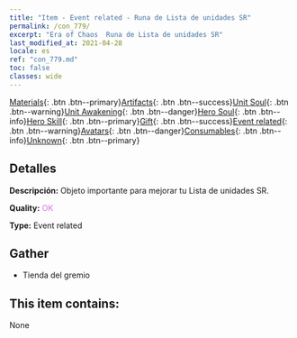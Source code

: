 ```yaml
---
title: "Item - Event related - Runa de Lista de unidades SR"
permalink: /con_779/
excerpt: "Era of Chaos  Runa de Lista de unidades SR"
last_modified_at: 2021-04-28
locale: es
ref: "con_779.md"
toc: false
classes: wide
---
```

 [Materials](/ItemsES/){: .btn .btn--primary}[Artifacts](/ItemsES/Artifacts/){: .btn .btn--success}[Unit Soul](/ItemsES/UnitSoul/){: .btn .btn--warning}[Unit Awakening](/ItemsES/UnitAwakening/){: .btn .btn--danger}[Hero Soul](/ItemsES/HeroSoul/){: .btn .btn--info}[Hero Skill](/ItemsES/HeroSkill/){: .btn .btn--primary}[Gift](/ItemsES/Gift/){: .btn .btn--success}[Event related](/ItemsES/Events/){: .btn .btn--warning}[Avatars](/ItemsES/Avatars/){: .btn .btn--danger}[Consumables](/ItemsES/Consumables/){: .btn .btn--info}[Unknown](/ItemsES/Unknown/){: .btn .btn--primary}

## Detalles
 **Descripción:** Objeto importante para mejorar tu Lista de unidades SR.

 **Quality:** <span style="color: #DA70D6">OK</span>

 **Type:** Event related

## Gather

*    Tienda del gremio 

## This item contains:

  None

